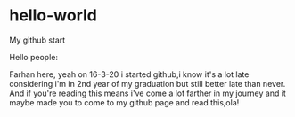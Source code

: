 # hello-world
My github start

Hello people:

Farhan here, yeah on 16-3-20 i started github,i know it's a lot late considering i'm in 2nd year 
of my graduation but still better late than never.
And if you're reading this means i've come a lot farther in my journey and it maybe made you to come
to my github page and read this,ola!
